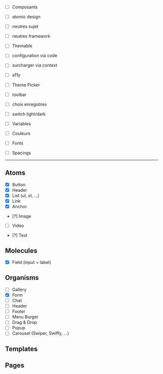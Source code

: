 - [ ] Composants

- [ ] atomic design
- [ ] neutres sujet
- [ ] neutres framework

- [ ] Themable

- [ ] configuration via code
- [ ] surcharger via context
- [ ] a11y

- [ ] Theme Picker

- [ ] toolbar
- [ ] choix enregistres
- [ ] switch light/dark

- [ ] Variables

- [ ] Couleurs
- [ ] Fonts
- [ ] Spacings

---

## Atoms

- [x] Button
- [x] Header
- [x] List (ul, ol, ...)
- [x] Link
- [x] Anchor
- [?] Image
- [ ] Video
- [?] Text

## Molecules

- [x] Field (input + label)

## Organisms

- [ ] Gallery
- [x] Form
- [ ] Chat
- [ ] Header
- [ ] Footer
- [ ] Menu Burger
- [ ] Drag & Drop
- [ ] Popup
- [ ] Carousel (Swiper, Swiffy, ...)

## Templates

## Pages
